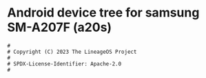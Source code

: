 # Android device tree for samsung SM-A207F (a20s)

```
#
# Copyright (C) 2023 The LineageOS Project
#
# SPDX-License-Identifier: Apache-2.0
#
```
